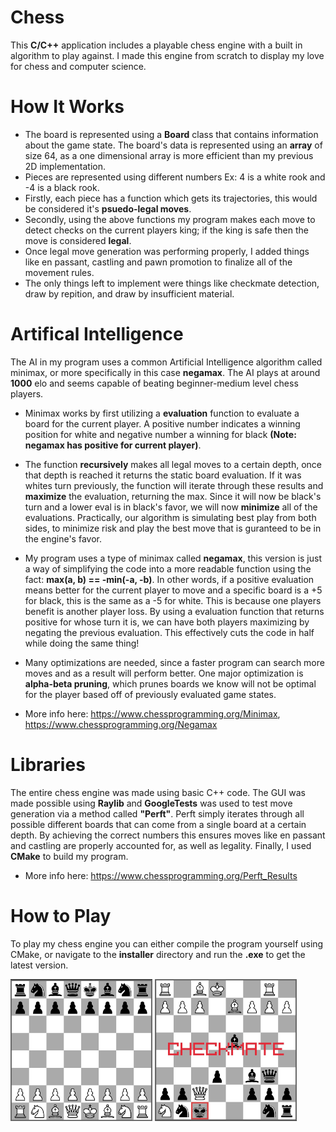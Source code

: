 # Chess

This **C/C++** application includes a playable chess engine with a built in algorithm to play against. I made this engine from scratch to display my love for chess and computer science.

# How It Works

- The board is represented using a **Board** class that contains information about the game state. The board's data is represented using an **array** of size 64, as a one dimensional array is more efficient than my previous 2D implementation. 
- Pieces are represented using different numbers Ex: 4 is a white rook and -4 is a black rook.
- Firstly, each piece has a function which gets its trajectories, this would be considered it's **psuedo-legal moves**.
- Secondly, using the above functions my program makes each move to detect checks on the current players king; if the king is safe then the move is considered **legal**.
- Once legal move generation was performing properly, I added things like en passant, castling and pawn promotion to finalize all of the movement rules.
- The only things left to implement were things like checkmate detection, draw by repition, and draw by insufficient material.

# Artifical Intelligence

The AI in my program uses a common Artificial Intelligence algorithm called minimax, or more specifically in this case **negamax**. The AI plays at around **1000** elo and seems capable of beating beginner-medium level chess players.

-  Minimax works by first utilizing a **evaluation** function to evaluate a board for the current player. A positive number indicates a winning position for white and negative number a winning for black **(Note: negamax has positive for current player)**.
- The function **recursively** makes all legal moves to a certain depth, once that depth is reached it returns the static board evaluation. If it was whites turn previously, the function will iterate through these results and **maximize**  the evaluation, returning the max. Since it will now be black's turn and a lower eval is in black's favor, we will now **minimize** all of the evaluations. Practically, our algorithm is simulating best play from both sides, to minimize risk and play the best move that is guranteed to be in the engine's favor.
- My program uses a type of minimax called **negamax**, this version is just a way of simplifying the code into a more readable function using the fact: **max(a, b) == -min(-a, -b)**. In other words, if a positive evaluation means better for the current player to move and a specific board is a +5 for black, this is the same as a -5 for white. This is because one players benefit is another player loss. By using a evaluation function that returns positive for whose turn it is, we can have both players maximizing by negating the previous evaluation. This effectively cuts the code in half while doing the same thing!
- Many optimizations are needed, since a faster program can search more moves and as a result will perform better. One major optimization is **alpha-beta pruning**, which prunes boards we know will not be optimal for the player based off of previously evaluated game states.

- More info here: https://www.chessprogramming.org/Minimax, https://www.chessprogramming.org/Negamax

# Libraries

The entire chess engine was made using basic C++ code. The GUI was made possible using **Raylib** and **GoogleTests** was used to test move generation via a method called **"Perft"**. Perft simply iterates through all possible different boards that can come from a single board at a certain depth. By achieving the correct numbers this ensures moves like en passant and castling are properly accounted for, as well as legality. Finally, I used **CMake** to build my program.
- More info here: https://www.chessprogramming.org/Perft_Results

# How to Play

To play my chess engine you can either compile the program yourself using CMake, or navigate to the **installer** directory and run the **.exe** to get the latest version.

<div>
  <img src="/images/start_board.jpg" width="45%">
  <img src="/images/check_mate.jpg" width="45%">
</div>
